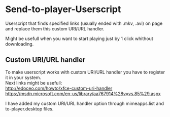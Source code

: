 # Send-to-player-Userscript
Userscript that finds specified links (usually ended with .mkv, .avi) on page and replace them this custom URI/URL handler.

Might be usefull when you want to start playing just by 1 click whithout downloading.

## Custom URI/URL handler
To make userscript works with custom URI/URL handler you have to register it in your system.  
Next links might be usefull:  
http://edoceo.com/howto/xfce-custom-uri-handler  
https://msdn.microsoft.com/en-us/library/aa767914%28v=vs.85%29.aspx

I have added my custom URI/URL handler option through mimeapps.list and to-player.desktop files.
